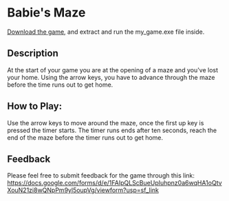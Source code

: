 # Babie's  Maze 


[Download the game](JMSS-Science_Fair-Game.zip), and extract and run the my_game.exe file inside.

## Description
At the start of your game  you are at the opening of a maze and you've lost your home. Using the arrow keys, you have to advance through the maze before the time runs out to get home.




## How to Play:
Use the arrow keys to move around the maze, once the first up key is pressed the timer starts.
The timer runs ends after ten seconds, reach the end of the maze before the timer runs out to get home.



## Feedback 
Please feel free to submit feedback for the game through this link:
https://docs.google.com/forms/d/e/1FAIpQLScBueUpIuhpnz0a6wqHA1oQtvXouN21zi8wQNpPm9yl5oupVg/viewform?usp=sf_link


